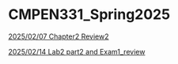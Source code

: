 # CMPEN331_Spring2025

[2025/02/07 Chapter2 Review2](https://github.com/myuanqing/CMPEN331_Spring2025/blob/main/ch2_review2.pdf)

[2025/02/14 Lab2 part2 and Exam1_review](https://github.com/myuanqing/CMPEN331_Spring2025/blob/main/lab2_2_exam1.pdf)
